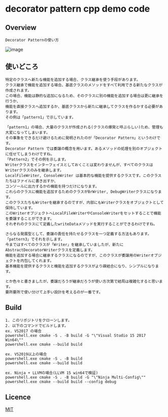 # decorator pattern cpp demo code

## Overview

    Decorator Patternの使い方

![image](https://user-images.githubusercontent.com/12496951/227788629-49620dfe-c4f2-4e54-b2b9-f7b876119068.PNG)

## 使いどころ

    特定のクラスへ新たな機能を追加する場合、クラス継承を使う手段があります。  
    クラス継承で機能を追加する場合、基底クラスのメソッドをすべて利用できる新たなクラスが作成されます。  
    この場合、機能は静的な追加になるため、そのクラスに別の機能を追加する場合は更に継承を行うか、  
    機能を直接クラスへ追加するか、基底クラスから新たに継承してクラスを作るかする必要があります。  
    その例は「pattern1」で示しています。  
    
    「pattern1」の場合、大量のクラスが作成される(クラスの爆発と呼ぶらしい)ため、管理も大変になってしまいます。  
    その事象をできるだけ避けるために発明されたのが「Decorator Pattern」というわけです。  
    Decorator Pattern では委譲の概念を用います。あるメソッドの処理を別のオブジェクトに任せてしまうわけですね。  
    「Pattern2」でその例を示します。  
    Writerクラスをインターフェイスとしておくことは変わりませんが、すべてのクラスはWriterクラスのみを継承します。  
    LocalFileWriter, ConsoleWriter は基本的な機能を提供するクラスです。このクラスたちはファイルに書き出すか、  
    コンソールに出力するかの機能を持つだけになります。  
    これらのクラスに機能を追加するためのクラスがBrWriter, DebugWriterクラスになります。  
    このクラスたちもWriterを継承するのですが、内部にもWriterクラスをオブジェクトとして保持しています。  
    このWriterオブジェクトへLocalFileWriterやConsoleWriterをセットすることで機能を委譲することができます。  
    それぞれのクラスにて定義したwriteDataメソッドを実行することができるわけですね。  
    
    さらなる発展型として、委譲の責任を持たせるクラスを一つ定義する方法もあります。  
    「pattern3」でそれを示します。  
    今まではすべてのクラスが「Writer」を継承していましたが、新たにAbstractDecoratorWriterクラスを定義します。  
    機能を追加する場合に継承するクラスになるのですが、このクラスが委譲用のWriterオブジェクトを内包してくれます。  
    基本機能を提供するクラスと機能を追加するクラスがより疎結合になり、シンプルになります。  

    とか色々と書きましたが、委譲だろうが継承だろうが使い方次第で結局は複雑化すると思います。  
    要所要所で使い分けて上手い設計を考えるのが一番です。  

## Build

    1. このリポジトリをクローンします。  
    2. 以下のコマンドでビルドします。  
    ex. VS2017 の場合  
    powershell.exe cmake -S . -B build -G "\"Visual Studio 15 2017 Win64\""  
    powershell.exe cmake --build build  

    ex. VS2019以上の場合  
    powershell.exe cmake -S . -B build  
    powershell.exe cmake --build build  

    ex. Ninja + LLVMの場合(LLVM 15 win64で検証)  
    powershell.exe cmake -S . -B build -G "\"Ninja Multi-Config\""  
    powershell.exe cmake --build build --config debug

## Licence

[MIT](https://github.com/IwachanOrigin/decoratorpattern_cpp/blob/master/LICENSE)

